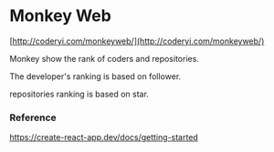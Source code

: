 # Monkey Web

[http://coderyi.com/monkeyweb/](http://coderyi.com/monkeyweb/)

Monkey show the rank of coders and repositories.

The developer's ranking is based on follower.

repositories ranking is based on star.

### Reference
https://create-react-app.dev/docs/getting-started
